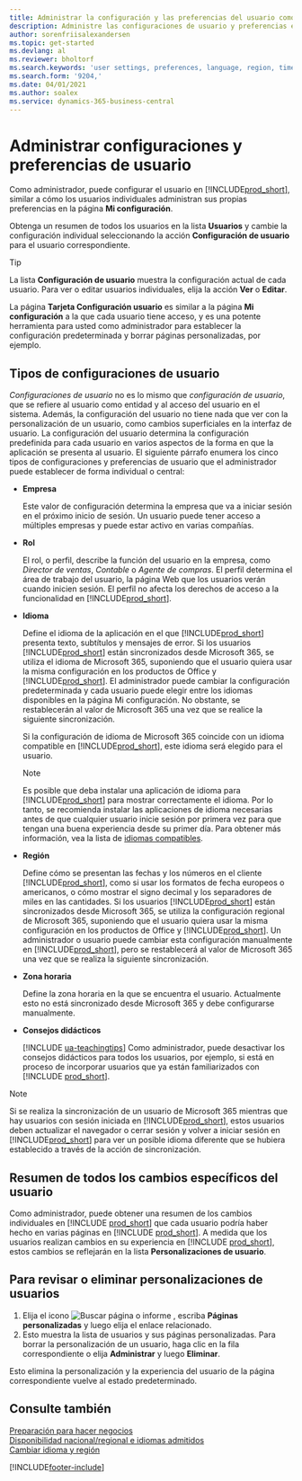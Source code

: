 ```yaml
---
title: Administrar la configuración y las preferencias del usuario como administrador
description: Administre las configuraciones de usuario y preferencias en Dynamics 365 Business Central.
author: sorenfriisalexandersen
ms.topic: get-started
ms.devlang: al
ms.reviewer: bholtorf
ms.search.keywords: 'user settings, preferences, language, region, time zone, regional settings'
ms.search.form: '9204,'
ms.date: 04/01/2021
ms.author: soalex
ms.service: dynamics-365-business-central
---
```

# <a name="manage-user-settings-and-preferences"></a>Administrar configuraciones y preferencias de usuario

Como administrador, puede configurar el usuario en [!INCLUDE[prod_short](includes/prod_short.md)], similar a cómo los usuarios individuales administran sus propias preferencias en la página **Mi configuración**.  

Obtenga un resumen de todos los usuarios en la lista **Usuarios** y cambie la configuración individual seleccionando la acción **Configuración de usuario** para el usuario correspondiente.

> [!TIP]
> La lista **Configuración de usuario** muestra la configuración actual de cada usuario. Para ver o editar usuarios individuales, elija la acción **Ver** o **Editar**.

La página **Tarjeta Configuración usuario** es similar a la página **Mi configuración** a la que cada usuario tiene acceso, y es una potente herramienta para usted como administrador para establecer la configuración predeterminada y borrar páginas personalizadas, por ejemplo.  

## <a name="types-of-user-settings"></a>Tipos de configuraciones de usuario

*Configuraciones de usuario* no es lo mismo que *configuración de usuario*, que se refiere al usuario como entidad y al acceso del usuario en el sistema. Además, la configuración del usuario no tiene nada que ver con la personalización de un usuario, como cambios superficiales en la interfaz de usuario. La configuración del usuario determina la configuración predefinida para cada usuario en varios aspectos de la forma en que la aplicación se presenta al usuario. El siguiente párrafo enumera los cinco tipos de configuraciones y preferencias de usuario que el administrador puede establecer de forma individual o central:

* **Empresa**  

  Este valor de configuración determina la empresa que va a iniciar sesión en el próximo inicio de sesión. Un usuario puede tener acceso a múltiples empresas y puede estar activo en varias compañías.

* **Rol**  

  El rol, o perfil, describe la función del usuario en la empresa, como *Director de ventas*, *Contable* o *Agente de compras*. El perfil determina el área de trabajo del usuario, la página Web que los usuarios verán cuando inicien sesión. El perfil no afecta los derechos de acceso a la funcionalidad en [!INCLUDE[prod_short](includes/prod_short.md)].  

* **Idioma**  

  Define el idioma de la aplicación en el que [!INCLUDE[prod_short](includes/prod_short.md)] presenta texto, subtítulos y mensajes de error. Si los usuarios [!INCLUDE[prod_short](includes/prod_short.md)] están sincronizados desde Microsoft 365, se utiliza el idioma de Microsoft 365, suponiendo que el usuario quiera usar la misma configuración en los productos de Office y [!INCLUDE[prod_short](includes/prod_short.md)]. El administrador puede cambiar la configuración predeterminada y cada usuario puede elegir entre los idiomas disponibles en la página Mi configuración. No obstante, se restablecerán al valor de Microsoft 365 una vez que se realice la siguiente sincronización.

  Si la configuración de idioma de Microsoft 365 coincide con un idioma compatible en [!INCLUDE[prod_short](includes/prod_short.md)], este idioma será elegido para el usuario.  

  > [!NOTE]
  > Es posible que deba instalar una aplicación de idioma para [!INCLUDE[prod_short](includes/prod_short.md)] para mostrar correctamente el idioma. Por lo tanto, se recomienda instalar las aplicaciones de idioma necesarias antes de que cualquier usuario inicie sesión por primera vez para que tengan una buena experiencia desde su primer día. Para obtener más información, vea la lista de [idiomas compatibles](/dynamics365/business-central/dev-itpro/compliance/apptest-countries-and-translations).  
  
* **Región**  

  Define cómo se presentan las fechas y los números en el cliente [!INCLUDE[prod_short](includes/prod_short.md)], como si usar los formatos de fecha europeos o americanos, o cómo mostrar el signo decimal y los separadores de miles en las cantidades. Si los usuarios [!INCLUDE[prod_short](includes/prod_short.md)] están sincronizados desde Microsoft 365, se utiliza la configuración regional de Microsoft 365, suponiendo que el usuario quiera usar la misma configuración en los productos de Office y [!INCLUDE[prod_short](includes/prod_short.md)]. Un administrador o usuario puede cambiar esta configuración manualmente en [!INCLUDE[prod_short](includes/prod_short.md)], pero se restablecerá al valor de Microsoft 365 una vez que se realiza la siguiente sincronización.

* **Zona horaria**  

  Define la zona horaria en la que se encuentra el usuario. Actualmente esto no está sincronizado desde Microsoft 365 y debe configurarse manualmente.  

* **Consejos didácticos**

  [!INCLUDE [ua-teachingtips](includes/ua-teachingtips.md)] Como administrador, puede desactivar los consejos didácticos para todos los usuarios, por ejemplo, si está en proceso de incorporar usuarios que ya están familiarizados con [!INCLUDE [prod_short](includes/prod_short.md)].  

> [!NOTE]
> Si se realiza la sincronización de un usuario de Microsoft 365 mientras que hay usuarios con sesión iniciada en [!INCLUDE[prod_short](includes/prod_short.md)], estos usuarios deben actualizar el navegador o cerrar sesión y volver a iniciar sesión en [!INCLUDE[prod_short](includes/prod_short.md)] para ver un posible idioma diferente que se hubiera establecido a través de la acción de sincronización.

## <a name="overview-of-all-user-specific-changes"></a>Resumen de todos los cambios específicos del usuario

Como administrador, puede obtener una resumen de los cambios individuales en [!INCLUDE [prod_short](includes/prod_short.md)] que cada usuario podría haber hecho en varias páginas en [!INCLUDE [prod_short](includes/prod_short.md)]. A medida que los usuarios realizan cambios en su experiencia en [!INCLUDE [prod_short](includes/prod_short.md)], estos cambios se reflejarán en la lista **Personalizaciones de usuario**. <!--Administrators can also set these settings for users before they log in the first time, so users do not have to do it themselves, providing them a better *getting started* experience.-->

<!-- >[!NOTE]
> User personalizations do not have anything to do with the *personal* lightweight changes a user can make to the user experience.-->

## <a name="review-or-delete-user-personalizations"></a>Para revisar o eliminar personalizaciones de usuarios

1. Elija el icono ![Buscar página o informe](media/ui-search/search_small.png "Icono Buscar página o informe") , escriba **Páginas personalizadas** y luego elija el enlace relacionado.
2. Esto muestra la lista de usuarios y sus páginas personalizadas. Para borrar la personalización de un usuario, haga clic en la fila correspondiente o elija **Administrar** y luego **Eliminar**.

Esto elimina la personalización y la experiencia del usuario de la página correspondiente vuelve al estado predeterminado.

## <a name="see-also"></a>Consulte también

[Preparación para hacer negocios](ui-get-ready-business.md)  
[Disponibilidad nacional/regional e idiomas admitidos](/dynamics365/business-central/dev-itpro/compliance/apptest-countries-and-translations)  
[Cambiar idioma y región](about-locale-language.md)  

[!INCLUDE[footer-include](includes/footer-banner.md)]
